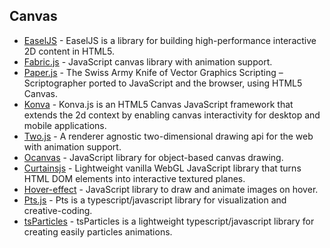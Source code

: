 ## Canvas

  * [EaselJS](https://github.com/CreateJS/EaselJS) \- EaselJS is a library for building high-performance interactive 2D content in HTML5.
  * [Fabric.js](https://github.com/fabricjs/fabric.js) \- JavaScript canvas library with animation support.
  * [Paper.js](https://github.com/paperjs/paper.js) \- The Swiss Army Knife of Vector Graphics Scripting – Scriptographer ported to JavaScript and the browser, using HTML5 Canvas.
  * [Konva](https://github.com/konvajs/konva) \- Konva.js is an HTML5 Canvas JavaScript framework that extends the 2d context by enabling canvas interactivity for desktop and mobile applications.
  * [Two.js](https://github.com/jonobr1/two.js) \- A renderer agnostic two-dimensional drawing api for the web with animation support.
  * [Ocanvas](https://github.com/koggdal/ocanvas) \- JavaScript library for object-based canvas drawing.
  * [Curtainsjs](https://github.com/martinlaxenaire/curtainsjs) \- Lightweight vanilla WebGL JavaScript library that turns HTML DOM elements into interactive textured planes.
  * [Hover-effect](https://github.com/robin-dela/hover-effect) \- JavaScript library to draw and animate images on hover.
  * [Pts.js](https://github.com/williamngan/pts) \- Pts is a typescript/javascript library for visualization and creative-coding.
  * [tsParticles](https://github.com/matteobruni/tsparticles/) \- tsParticles is a lightweight typescript/javascript library for creating easily particles animations.